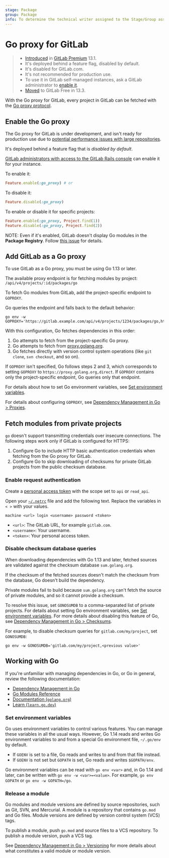 ```yaml
---
stage: Package
group: Package
info: To determine the technical writer assigned to the Stage/Group associated with this page, see https://about.gitlab.com/handbook/engineering/ux/technical-writing/#assignments
---
```


# Go proxy for GitLab

> - [Introduced](https://gitlab.com/gitlab-org/gitlab/-/issues/27376) in [GitLab Premium](https://about.gitlab.com/pricing/) 13.1.
> - It's deployed behind a feature flag, disabled by default.
> - It's disabled for GitLab.com.
> - It's not recommended for production use.
> - To use it in GitLab self-managed instances, ask a GitLab administrator to [enable it](#enable-the-go-proxy).
> - [Moved](https://gitlab.com/gitlab-org/gitlab/-/issues/221259) to GitLab Free in 13.3.

With the Go proxy for GitLab, every project in GitLab can be fetched with the
[Go proxy protocol](https://proxy.golang.org/).

## Enable the Go proxy

The Go proxy for GitLab is under development, and isn't ready for production use
due to [potential performance issues with large repositories](https://gitlab.com/gitlab-org/gitlab/-/issues/218083).

It's deployed behind a feature flag that is _disabled by default_.

[GitLab administrators with access to the GitLab Rails console](../../../administration/feature_flags.md)
can enable it for your instance.

To enable it:

```ruby
Feature.enable(:go_proxy) # or
```

To disable it:

```ruby
Feature.disable(:go_proxy)
```

To enable or disable it for specific projects:

```ruby
Feature.enable(:go_proxy, Project.find(1))
Feature.disable(:go_proxy, Project.find(2))
```

NOTE:
Even if it's enabled, GitLab doesn't display Go modules in the **Package Registry**.
Follow [this issue](https://gitlab.com/gitlab-org/gitlab/-/issues/213770) for
details.

## Add GitLab as a Go proxy

To use GitLab as a Go proxy, you must be using Go 1.13 or later.

The available proxy endpoint is for fetching modules by project: `/api/v4/projects/:id/packages/go`

To fetch Go modules from GitLab, add the project-specific endpoint to `GOPROXY`.

Go queries the endpoint and falls back to the default behavior:

```shell
go env -w GOPROXY='https://gitlab.example.com/api/v4/projects/1234/packages/go,https://proxy.golang.org,direct'
```

With this configuration, Go fetches dependencies in this order:

1. Go attempts to fetch from the project-specific Go proxy.
1. Go attempts to fetch from [proxy.golang.org](https://proxy.golang.org).
1. Go fetches directly with version control system operations (like `git clone`,
   `svn checkout`, and so on).

If `GOPROXY` isn't specified, Go follows steps 2 and 3, which corresponds to
setting `GOPROXY` to `https://proxy.golang.org,direct`. If `GOPROXY`
contains only the project-specific endpoint, Go queries only that endpoint.

For details about how to set Go environment variables, see
[Set environment variables](#set-environment-variables).

For details about configuring `GOPROXY`, see
[Dependency Management in Go > Proxies](../../../development/go_guide/dependencies.md#proxies).

## Fetch modules from private projects

`go` doesn't support transmitting credentials over insecure connections. The
following steps work only if GitLab is configured for HTTPS:

1. Configure Go to include HTTP basic authentication credentials when fetching
   from the Go proxy for GitLab.
1. Configure Go to skip downloading of checksums for private GitLab projects
   from the public checksum database.

### Enable request authentication

Create a [personal access token](../../profile/personal_access_tokens.md) with
the scope set to `api` or `read_api`.

Open your [`~/.netrc`](https://ec.haxx.se/usingcurl/usingcurl-netrc) file
and add the following text. Replace the variables in `< >` with your values.

```plaintext
machine <url> login <username> password <token>
```

- `<url>`: The GitLab URL, for example `gitlab.com`.
- `<username>`: Your username.
- `<token>`: Your personal access token.

### Disable checksum database queries

When downloading dependencies with Go 1.13 and later, fetched sources are
validated against the checksum database `sum.golang.org`.

If the checksum of the fetched sources doesn't match the checksum from the
database, Go doesn't build the dependency.

Private modules fail to build because `sum.golang.org` can't fetch the source
of private modules, and so it cannot provide a checksum.

To resolve this issue, set `GONOSUMDB` to a comma-separated list of private
projects. For details about setting Go environment variables, see
[Set environment variables](#set-environment-variables). For more details about
disabling this feature of Go, see
[Dependency Management in Go > Checksums](../../../development/go_guide/dependencies.md#checksums).

For example, to disable checksum queries for `gitlab.com/my/project`, set
`GONOSUMDB`:

```shell
go env -w GONOSUMDB='gitlab.com/my/project,<previous value>'
```

## Working with Go

If you're unfamiliar with managing dependencies in Go, or Go in general, review
the following documentation:

- [Dependency Management in Go](../../../development/go_guide/dependencies.md)
- [Go Modules Reference](https://golang.org/ref/mod)
- [Documentation (`golang.org`)](https://golang.org/doc/)
- [Learn (`learn.go.dev`)](https://learn.go.dev/)

### Set environment variables

Go uses environment variables to control various features. You can manage these
variables in all the usual ways. However, Go 1.14 reads and writes Go
environment variables to and from a special Go environment file, `~/.go/env` by
default.

- If `GOENV` is set to a file, Go reads and writes to and from that file instead.
- If `GOENV` is not set but `GOPATH` is set, Go reads and writes `$GOPATH/env`.

Go environment variables can be read with `go env <var>` and, in Go 1.14 and
later, can be written with `go env -w <var>=<value>`. For example,
`go env GOPATH` or `go env -w GOPATH=/go`.

### Release a module

Go modules and module versions are defined by source repositories, such as Git,
SVN, and Mercurial. A module is a repository that contains `go.mod` and Go
files. Module versions are defined by version control system (VCS) tags.

To publish a module, push `go.mod` and source files to a VCS repository. To
publish a module version, push a VCS tag.

See [Dependency Management in Go > Versioning](../../../development/go_guide/dependencies.md#versioning)
for more details about what constitutes a valid module or module version.
